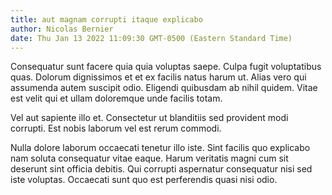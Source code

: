 ```yaml
---
title: aut magnam corrupti itaque explicabo
author: Nicolas Bernier
date: Thu Jan 13 2022 11:09:30 GMT-0500 (Eastern Standard Time)
---
```

Consequatur sunt facere quia quia voluptas saepe. Culpa fugit voluptatibus quas. Dolorum dignissimos et et ex facilis natus harum ut. Alias vero qui assumenda autem suscipit odio. Eligendi quibusdam ab nihil quidem. Vitae est velit qui et ullam doloremque unde facilis totam.

 Vel aut sapiente illo et. Consectetur ut blanditiis sed provident modi corrupti. Est nobis laborum vel est rerum commodi.

 Nulla dolore laborum occaecati tenetur illo iste. Sint facilis quo explicabo nam soluta consequatur vitae eaque. Harum veritatis magni cum sit deserunt sint officia debitis. Qui corrupti aspernatur consequatur nisi sed iste voluptas. Occaecati sunt quo est perferendis quasi nisi odio.